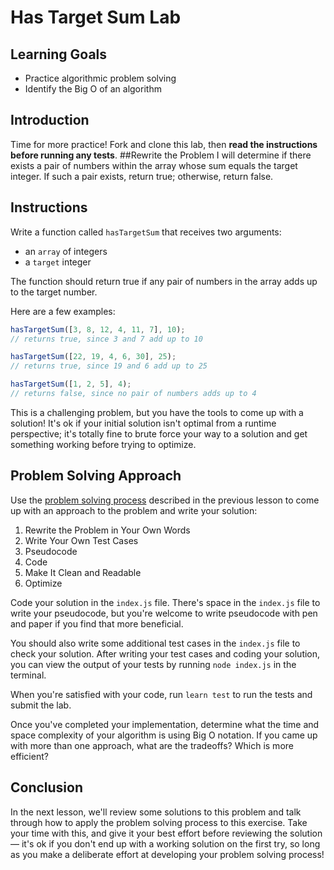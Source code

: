 # Has Target Sum Lab

## Learning Goals

- Practice algorithmic problem solving
- Identify the Big O of an algorithm

## Introduction

Time for more practice! Fork and clone this lab, then **read the instructions
before running any tests**.
##Rewrite the Problem   I will determine if there exists a pair of numbers within the array whose sum equals the target integer. If such a pair exists, return true; otherwise, return false.
## Instructions

Write a function called `hasTargetSum` that receives two arguments:

- an `array` of integers
- a `target` integer

The function should return true if any pair of numbers in the array adds up to
the target number.

Here are a few examples:

```js
hasTargetSum([3, 8, 12, 4, 11, 7], 10);
// returns true, since 3 and 7 add up to 10

hasTargetSum([22, 19, 4, 6, 30], 25);
// returns true, since 19 and 6 add up to 25

hasTargetSum([1, 2, 5], 4);
// returns false, since no pair of numbers adds up to 4
```

This is a challenging problem, but you have the tools to come up with a
solution! It's ok if your initial solution isn't optimal from a runtime
perspective; it's totally fine to brute force your way to a solution and get
something working before trying to optimize.

## Problem Solving Approach

Use the
[problem solving process](https://github.com/learn-co-curriculum/phase-1-algorithms-what-is-an-algorithm)
described in the previous lesson to come up with an approach to the problem and
write your solution:

1. Rewrite the Problem in Your Own Words
2. Write Your Own Test Cases
3. Pseudocode
4. Code
5. Make It Clean and Readable
6. Optimize

Code your solution in the `index.js` file. There's space in the `index.js` file
to write your pseudocode, but you're welcome to write pseudocode with pen and
paper if you find that more beneficial.

You should also write some additional test cases in the `index.js` file to check
your solution. After writing your test cases and coding your solution, you can
view the output of your tests by running `node index.js` in the terminal.

When you're satisfied with your code, run `learn test` to run the tests and
submit the lab.

Once you've completed your implementation, determine what the time and space
complexity of your algorithm is using Big O notation. If you came up with more
than one approach, what are the tradeoffs? Which is more efficient?

## Conclusion

In the next lesson, we'll review some solutions to this problem and talk through
how to apply the problem solving process to this exercise. Take your time with
this, and give it your best effort before reviewing the solution — it's ok if
you don't end up with a working solution on the first try, so long as you make a
deliberate effort at developing your problem solving process!
